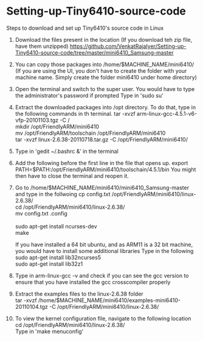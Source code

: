 # Setting-up-Tiny6410-source-code
Steps to download and set up Tiny6410's source code in Linux

1) Download the files present in the location (If you download teh zip file, have them unzipped)
    https://github.com/VenkatRajaIyer/Setting-up-Tiny6410-source-code/tree/master/mini6410_Samsung-master
    
2) You can copy those packages into /home/$MACHINE_NAME/mini6410/ 
    (If you are using the UI, you don't have to create the folder with your machine name. Simply create the folder mini6410 under home directory)

3) Open the terminal and switch to the super user. You would have to type the administrator's password if prompted
    Type in 'sudo su'
    
3) Extract the downloaded packages into /opt directory. To do that, type in the following commands in th terminal.
    tar -xvzf arm-linux-gcc-4.5.1-v6-vfp-20101103.tgz -C /	<br>
    mkdir /opt/FriendlyARM/mini6410	<br>
    mv /opt/FriendlyARM/toolschain /opt/FriendlyARM/mini6410	<br>
    tar -xvzf linux-2.6.38-20110718.tar.gz -C /opt/FriendlyARM/mini6410/ 	<br>

4) Type in 'gedit ~/.bashrc &' in the terminal
 
5) Add the following before the first line in the file that opens up.
    export PATH=$PATH:/opt/FriendlyARM/mini6410/toolschain/4.5.1/bin
    You might then have to close the terminal and reopen it.
    
5) Go to /home/$MACHINE_NAME/mini6410/mini6410_Samsung-master and type in the follwoing	
	cp config.txt /opt/FriendlyARM/mini6410/linux-2.6.38/	<br>
	cd /opt/FriendlyARM/mini6410/linux-2.6.38/	<br>
	mv config.txt .config	<br>	
	sudo apt-get install ncurses-dev	<br>
        make			<br>
	
	If you have installed a 64 bit ubuntu, and as ARM11 is a 32 bit machine, you would have to install some additional libraries
	Type in the following
	sudo apt-get install lib32ncurses5	<br>
	sudo apt-get install lib32z1	<br>
	
6) Type in arm-linux-gcc -v and check if you can see the gcc version to ensure that you have installed the gcc crosscompiler properly

7) Extract the examples files to the linux-2.6.38 folder	<br>
    tar -xvzf /home/$MACHINE_NAME/mini6410/examples-mini6410-20110104.tgz -C /opt/FriendlyARM/mini6410/linux-2.6.38/
    
8) To view the kernel configuration file, navigate to the following location	<br>
    cd /opt/FriendlyARM/mini6410/linux-2.6.38/<br>
    Type in 'make menuconfig'
